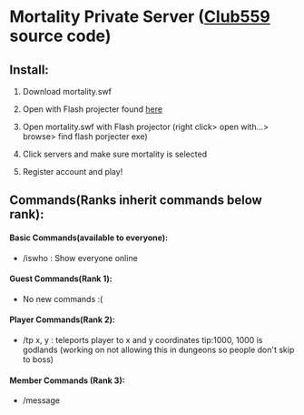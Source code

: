 Mortality Private Server ([Club559](https://github.com/Club559) source code)
===========
## Install:
 
1. Download mortality.swf

2. Open with Flash projecter found [here](http://download.macromedia.com/pub/flashplayer/updaters/11/flashplayer_11_sa.exe)

3. Open mortality.swf with Flash projector (right click> open with...> browse> find flash porjecter exe)

4. Click servers and make sure mortality is selected

5. Register account and play!

## Commands(Ranks inherit commands below rank):

#### Basic Commands(available to everyone):

* /iswho : Show everyone online

#### Guest Commands(Rank 1):

* No new commands :(
 
#### Player Commands(Rank 2):

* /tp x, y : teleports player to x and y coordinates tip:1000, 1000 is godlands (working on not allowing this in dungeons so people don't skip to boss)

#### Member Commands (Rank 3):

* /message <title> <message> : A global message
* /getquest : Shows coordinates of quest (May be removed if I can get quest portaraits display more frequently)
* /announce : Messages all players in all worlds

#### Officer Commands (Rank 4):

* /osay <message> : Says something as Oryx the mad god
* /summon <player name> : Teleport player to your location
* /tq : Telelports player to quest (Since realms dont close I will leave this but may be removed or made admin command)
* /name <newname> : Change your name
* /debug : Work in progress
* /kick <playername> : Kicks player for short amount of time
* /ip <player> : Should give player ip (Not ready for use)

#### Leader Commands (Rank 5):

* /ban <playername> : Bans player forever
* /unban <playername> : Unbans player
* /grank <username> <number> : Increases rank in guild (Should only be used by founders or leaders of guild)
* /setguild <username> <guild id> : Adds player to guild (Should only be used by founders or leaders of guild)
* /level x : Levels player to x   Tip: Dont go above level 20 or fame bar wont show
* /rename <OldPlayerName> <NewPlayerName> : Renames specific player
* /giveeff <Effectname or Effectnumber> <Playername without prefixes> : Gives player effect
* /setpiece <setpieceID> : Creates new terrain with enemy IE: /setpiece skullshrine (will spawn skull shrine and skulls)

#### Admin Commands (Rank 6):

* /god : activates god mode (No damage or negative effects)
* /vanish : Player turns invisible
* /stars : Changes number of stars player has
* /spawn <entityname> : Spawns enemy on your location
* /give <itemname> : Gives player item Tip: Item will be placed in first open slot so if you want to equip a bow on a knight take off sword
* /killall <entityname> : Kills all of a specific enemy (Caps sensitive!)
* /killallx <entityname> : Kills all of a specific enemy but gives xp (doesnt work on all enemies)(Caps sensitive!)
* /kill <playername> : Kills a player (DO NOT USE WITHOUT SPECIFIC PERMISSION FROM FISHPHD)
* /restart : Makes announcement to all worlds that server is restarting
* /<stattype> <statvalue> : Increases stat (hp,mp,vit,dex,def,spd,wis,att)
* /whitelist <playername> : Whitelists player (Not needed all players are whitelisted on registration)

#### Founder Commands (Rank 7):

* /rank <username> /n# : increases player rank
